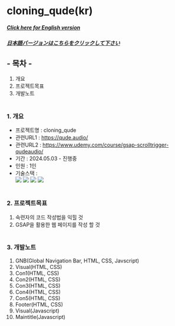 # cloning_qude(kr)

##### [Click here for English version](README_EN.md)

##### [日本語バージョンはこちらをクリックして下さい](README_JP.md)

## - 목차 -

1. 개요
2. 프로젝트목표
3. 개발노트
   </br>
   </br>

### 1. 개요

- 프로젝트명 : cloning_qude
- 관련URL1 : https://qude.audio/
- 관련URL2 : https://www.udemy.com/course/gsap-scrolltrigger-qudeaudio/
- 기간 : 2024.05.03 - 진행중
- 인원 : 1인
- 기술스택 : </br>
  <img src="https://img.shields.io/badge/html-E34F26?style=for-the-badge&logo=html5&logoColor=white">
  <img src="https://img.shields.io/badge/css-1572B6?style=for-the-badge&logo=css3&logoColor=white">
  <img src="https://img.shields.io/badge/javascript-F7DF1E?style=for-the-badge&logo=javascript&logoColor=white">
  <img src="https://img.shields.io/badge/gsap-88CE02?style=for-the-badge&logo=greensock&logoColor=white">
  </br>
  </br>

### 2. 프로젝트목표

1. 숙련자의 코드 작성법을 익힐 것
2. GSAP을 활용한 웹 페이지를 작성 할 것
   </br>
   </br>

### 3. 개발노트

1. GNB(Global Navigation Bar, HTML, CSS, Javscript)
2. Visual(HTML, CSS)
3. Con1(HTML, CSS)
4. Con2(HTML, CSS)
5. Con3(HTML, CSS)
6. Con4(HTML, CSS)
7. Con5(HTML, CSS)
8. Footer(HTML, CSS)
9. Visual(Javascript)
10. Maintitle(Javascript)
    </br>
    </br>
